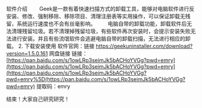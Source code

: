 软件介绍
  Geek是一款有着快速扫描方式的卸载工具，能够对电脑软件进行反安装、修改、强制移除、移除项目、清理注册表等实用操作，可以保证卸载无残留，系统运行速度也不会有丝毫影响。
  电脑自带的卸载功能，卸载软件后无法清理残留垃圾。若不清理掉残留垃圾，有些软件再次安装时，会提示安装失败无法进行安装。并且有些流氓软件会逃避电脑自带的卸载扫描，无法进行相应的卸载。
2. 下载安装使用
软件官网：链接
https://geekuninstaller.com/download?version=1.5.0.161
网盘链接
链接： [https://pan.baidu.com/s/1owLRp3seimJk5bACHoYVGg?pwd=emry](https://pan.baidu.com/s/1owLRp3seimJk5bACHoYVGg?pwd=emry](https://pan.baidu.com/s/1owLRp3seimJk5bACHoYVGg?pwd=emry%5D(https://pan.baidu.com/s/1owLRp3seimJk5bACHoYVGg?pwd=emry)
提取码：emry

结束！大家自己研究研究！
